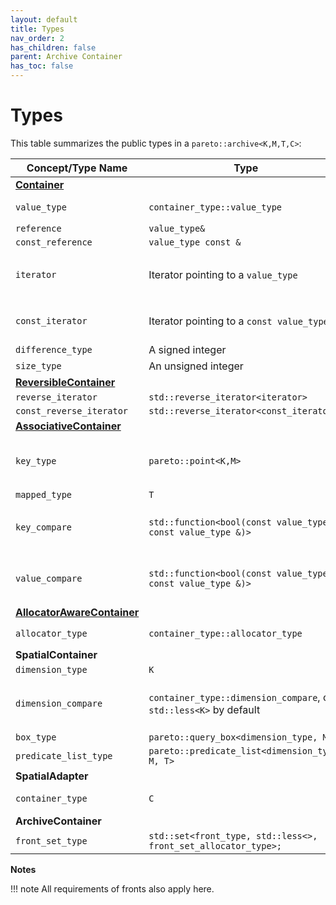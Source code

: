 ```yaml
---
layout: default
title: Types
nav_order: 2
has_children: false
parent: Archive Container
has_toc: false
---
```

# Types

This table summarizes the public types in a `pareto::archive<K,M,T,C>`:

| Concept/Type Name                                            | Type                                                         | Notes                                                        |
| ------------------------------------------------------------ | ------------------------------------------------------------ | ------------------------------------------------------------ |
| [**Container**](https://en.cppreference.com/w/cpp/named_req/Container) |                                                              |                                                              |
| `value_type`                                                 | `container_type::value_type`                                 | The pair key is `const`, like in other associative containers |
| `reference`                                                  | `value_type&`                                                |                                                              |
| `const_reference`                                            | `value_type const &`                                         |                                                              |
| `iterator`                                                   | Iterator pointing to a `value_type`                          | A [LegacyBidirectionalIterator](https://en.cppreference.com/w/cpp/named_req/ForwardIterator) convertible to `const_iterator` |
| `const_iterator`                                             | Iterator pointing to a `const value_type`                    | Implements [LegacyBidirectionalIterator](https://en.cppreference.com/w/cpp/named_req/ForwardIterator) concept |
| `difference_type`                                            | A signed integer                                             |                                                              |
| `size_type`                                                  | An unsigned integer                                          |                                                              |
| [**ReversibleContainer**](https://en.cppreference.com/w/cpp/named_req/ReversibleContainer) |                                                              |                                                              |
| `reverse_iterator`                                           | `std::reverse_iterator<iterator>`                            |                                                              |
| `const_reverse_iterator`                                     | `std::reverse_iterator<const_iterator>`                      |                                                              |
| [**AssociativeContainer**](https://en.cppreference.com/w/cpp/named_req/AssociativeContainer) |                                                              |                                                              |
| `key_type`                                                   | `pareto::point<K,M>`                                         | Unlike in `value_type`, `key_type`  is not const, so you can use it to construct and manipulate new points |
| `mapped_type`                                                | `T`                                                          |                                                              |
| `key_compare`                                                | `std::function<bool(const value_type &, const value_type &)>` | `key_compare` defines a lexicographic ordering relation over keys using `dimension_compare` |
| `value_compare`                                              | `std::function<bool(const value_type &, const value_type &)>` | `value_compare` defines an ordering relation over `value_type` using `key_compare` |
| [**AllocatorAwareContainer**](https://en.cppreference.com/w/cpp/named_req/AllocatorAwareContainer) |                                                              |                                                              |
| `allocator_type`                                             | `container_type::allocator_type`                             | `allocator_type::value_type` is the same as `value_type`     |
| **SpatialContainer**                                         |                                                              |                                                              |
| `dimension_type`                                                | `K`                                                          |                                                              |
| `dimension_compare`                                             | `container_type::dimension_compare`, or `std::less<K>` by default | `dimension_compare` defines an ordering relation over each `key_value` dimension using `C` |
| `box_type`                                                   | `pareto::query_box<dimension_type, M>`                          |                                                              |
| `predicate_list_type`                                        | `pareto::predicate_list<dimension_type, M, T>`                  |                                                              |
| **SpatialAdapter**                                           |                                                              |                                                              |
| `container_type`                                             | `C`                                                          | `C` needs to follow the SpatialContainer concept             |
| **ArchiveContainer**                                           |                                                              |                                                              |
| `front_set_type`                                             | `std::set<front_type, std::less<>, front_set_allocator_type>;`  | Set of fronts             |

**Notes**

!!! note
    All requirements of fronts also apply here.



<!-- Generated with mdsplit: https://github.com/alandefreitas/mdsplit -->
